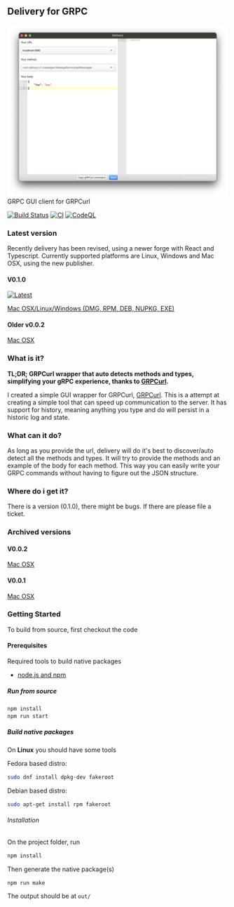 ## Delivery for GRPC
![Screenshot](https://raw.githubusercontent.com/kfwerf/delivery/master/screenshot/desktop-macosx.png)
GRPC GUI client for GRPCurl

[![Build Status](https://travis-ci.org/miguelbaldi/delivery.svg?branch=make-linux)](https://travis-ci.org/miguelbaldi/delivery)
[![CI](https://github.com/kfwerf/delivery/actions/workflows/main.yml/badge.svg?branch=master)](https://github.com/kfwerf/delivery/actions/workflows/main.yml)
[![CodeQL](https://github.com/kfwerf/delivery/actions/workflows/codeql-analysis.yml/badge.svg)](https://github.com/kfwerf/delivery/actions/workflows/codeql-analysis.yml)

### Latest version
Recently delivery has been revised, using a newer forge with React and Typescript. Currently supported platforms are Linux, Windows and Mac OSX, using the new publisher.

#### V0.1.0
[![Latest](https://github.com/kfwerf/delivery/blob/master/screenshot/logo.png?raw=true)](https://github.com/kfwerf/delivery/releases/tag/v0.1.0)

[Mac OSX/Linux/Windows (DMG, RPM, DEB, NUPKG, EXE)](https://github.com/kfwerf/delivery/releases/tag/v0.1.0)

#### Older v0.0.2
[Mac OSX](https://github.com/kfwerf/delivery/releases/download/v0.0.2/Delivery-darwin-x64-0.0.2.zip)

### What is it?
**TL;DR; GRPCurl wrapper that auto detects methods and types, simplifying your gRPC experience,
thanks to [GRPCurl](https://github.com/fullstorydev/grpcurl).**

I created a simple GUI wrapper for GRPCurl, [GRPCurl](https://github.com/fullstorydev/grpcurl).
This is a attempt at creating a simple tool that can speed up communication to the server. It has
support for history, meaning anything you type and do will persist in a historic log and state.

### What can it do?
As long as you provide the url, delivery will do it's best to discover/auto detect all the
methods and types. It will try to provide the methods and an example of the body for each method.
This way you can easily write your GRPC commands without having to figure out the JSON structure.

### Where do i get it?
There is a version (0.1.0), there might be bugs. If there are please file a ticket.

### Archived versions
#### V0.0.2
[Mac OSX](https://github.com/kfwerf/delivery/releases/download/v0.0.2/Delivery-darwin-x64-0.0.2.zip)

#### V0.0.1
[Mac OSX](https://github.com/kfwerf/delivery/releases/download/v0.0.1/Delivery-darwin-x64-0.0.1.zip)

### Getting Started
To build from source, first checkout the code

#### Prerequisites
Required tools to build native packages

* [node.js and npm](https://www.npmjs.com/get-npm)

##### Run from source
```sh
npm install
npm run start
```

##### Build native packages
On **Linux** you should have some tools

Fedora based distro:

```sh
sudo dnf install dpkg-dev fakeroot
```

Debian based distro:

```sh
sudo apt-get install rpm fakeroot
```

###### Installation
On the project folder, run
```sh
npm install
```
Then generate the native package(s)
```sh
npm run make
```
The output should be at `out/`
